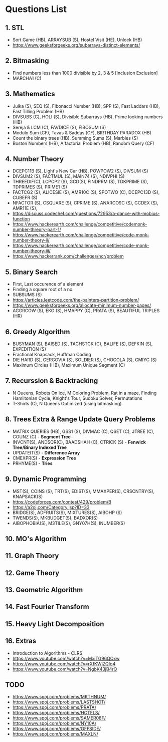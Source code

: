 # Questions List
## 1. STL
* Sort Game (HB), ARRAYSUB (S), Hostel Visit (HE), Unlock (HB)
* https://www.geeksforgeeks.org/subarrays-distinct-elements/

## 2. Bitmasking
* Find numbers less than 1000 divisible by 2, 3 & 5 [Inclusion Exclusion]
* MARCHA1 (C)

## 3. Mathematics
* Julka (S), SEQ (S), Fibonacci Number (HB), SPP (S), Fast Laddars (HB), Fast Tilling Problem (HB)
* DIVSUBS (C), HOLI (S), Divisible Subarrays (HB), Prime looking numbers (HB)
* Sereja & LCM (C), FAVDICE (S), FIBOSUM (S)
* Modulo Sum (CF), Tavas & Saddas (CF), BIRTHDAY PARADOX (HB)
* Count the binary trees (HB), Summing Sums (S), Marbles (S)
* Boston Numbers (HB), A factorial Problem (HB), Random Query (CF)

## 4. Number Theory
* DCEPC11B (S), Light's New Car (HB), POWPOW2 (S), DIVSUM (S)
* DIVSUM2 (S), FACTMUL (S), MAIN74 (S), NDIVPHI (S)
* THREEDIF(C), LCPCP2 (S), GCD(S), FINDPRM (S), TDKPRIME (S), TDPRIMES (S), PRIME1 (S)
* FACTCG2 (S), ALICESIE (S), AMR10C (S), SPOTWO (C), DCEPC13D (S), CUBEFR (S)
* NFACTOR (S), CSQUARE (S), CPRIME (S), ANARCO9C (S), GCDEX (S), AMR11E (S), 
* https://discuss.codechef.com/questions/72953/a-dance-with-mobius-function
* https://www.hackerearth.com/challenge/competitive/codemonk-number-threory-part-1/
* https://www.hackerearth.com/challenge/competitive/code-monk-number-theory-ii/
* https://www.hackerearth.com/challenge/competitive/code-monk-number-theory-iii/
* https://www.hackerrank.com/challenges/ncr/problem

## 5. Binary Search
* First, Last occurence of a element
* Finding a square root of a no.
* SUBSUMS (S)
* https://articles.leetcode.com/the-painters-partition-problem/
* https://www.geeksforgeeks.org/allocate-minimum-number-pages/
* AGGRCOW (S), EKO (S), HMAPPY (C), PRATA (S), BEAUTIFUL TRIPLES (HR)

## 6. Greedy Algorithm
* BUSYMAN (S), BAISED (S), TACHSTCK (C), BALIFE (S), DEFKIN (S), EXPEDITION (S)
* Fractional Knapsack, Huffman Coding
* DIE HARD (S), GERGOVIA (S), SOLDIER (S), CHOCOLA (S), CMIYC (S)
* Maximum Circles (HB), Maximum Unique Segment (C)

## 7. Recurssion & Backtracking
* N Queens, Robots On Ice, M Coloring Problem, Rat in a maze, Finding Hamiltonian Cycle, Knight's Tour, Sudoku Solver, Permutations
* T-Shirts (C), N Queens Optimized (using bitmasking)

## 8. Trees Extra & Range Update Query Problems
* MATRIX QUERIES (HB), GSS1 (S), DIVMAC (C), QSET (C), JTREE (C), COUNZ (C) - **Segment Tree**
* INVCNT(S), ANDSQR(C), BAADSHAH (C), CTRICK (S) - **Fenwick Tree/Binary Indexed Tree**
* UPDATEIT(S) - **Difference Array**
* CMEXPR(S) - **Expression Tree**
* PRHYME(S) - **Tries**

## 9. Dynamic Programming
* MST(S), COINS (S), TRT(S), EDIST(S), MMAXPER(S), CRSCNTRY(S), KNAPSACK(S)
* https://codeforces.com/contest/429/problem/B
* https://a2oj.com/Category.jsp?ID=33
* BRIDGE(S), ADFRUITS(S), MIXTURES(S), AIBOHP (S)
* TWENDS(S), MKBUDGET(S), BADXOR(S)
* AIBOPHOBIA(S), M3TILE(S), GNY07H(S), INUMBER(S)

## 10. MO's Algorithm

## 11. Graph Theory

## 12. Game Theory

## 13. Geometric Algorithm

## 14. Fast Fourier Transform

## 15. Heavy Light Decomposition

## 16. Extras
* Introduction to Algorithms - CLRS
* https://www.youtube.com/watch?v=MxiTG96QOxw
* https://www.youtube.com/watch?v=rXfKWIZQIo4
* https://www.youtube.com/watch?v=NgbK43jB4rQ

## TODO
* https://www.spoj.com/problems/MKTHNUM/
* https://www.spoj.com/problems/LASTSHOT/
* https://www.spoj.com/problems/PRATA/
* https://www.spoj.com/problems/HOTELS/
* https://www.spoj.com/problems/SAMER08F/
* https://www.spoj.com/problems/NY10A/
* https://www.spoj.com/problems/OFFSIDE/
* https://www.spoj.com/problems/MAXLN/

